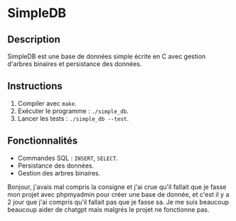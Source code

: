 # SimpleDB

## Description
SimpleDB est une base de données simple écrite en C avec gestion d'arbres binaires et persistance des données.

## Instructions
1. Compiler avec `make`.
2. Exécuter le programme : `./simple_db`.
3. Lancer les tests : `./simple_db --test`.

## Fonctionnalités
- Commandes SQL : `INSERT`, `SELECT`.
- Persistance des données.
- Gestion des arbres binaires.


Bonjour, j'avais mal compris la consigne et j'ai crue qu'il fallait que je fasse mon projet avec phpmyadmin pour créer une base de donnée, et c'est il y a 2 jour que j'ai compris qu'il fallait pas que je fasse sa. Je me suis beaucoup beaucoup aider de chatgpt mais malgrés le projet ne fonctionne pas.
